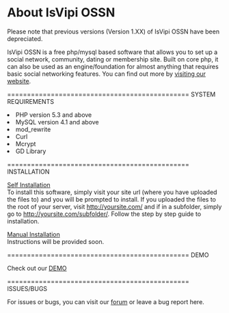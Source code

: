 About IsVipi OSSN
===========================================
Please note that previous versions (Version 1.XX) of IsVipi OSSN have been depreciated.

IsVipi OSSN is a free php/mysql based software that allows you to set up a social network, community, dating or membership site. Built on core php, it can also be used as an engine/foundation for almost anything that requires basic social networking features. You can find out more by <a href="http://isvipi.org" target="_blank">visiting our website</a>.

==============================================
SYSTEM REQUIREMENTS

<li>PHP version 5.3 and above</li>
<li>MySQL version 4.1 and above</li>
<li>mod_rewrite</li>
<li>Curl</li>
<li>Mcrypt</li>
<li>GD Library</li>

==============================================
INSTALLATION

<u>Self Installation</u><br/>
To install this software, simply visit your site url (where you have uploaded the files to) and you will be prompted to install.
If you uploaded the files to the root of your server, visit http://yoursite.com/ and if in a subfolder, simply go to http://yoursite.com/subfolder/. Follow the step by step guide to installation.

<u>Manual Installation</u><br/>
Instructions will be provided soon.

==============================================
DEMO

Check out our <a href="http://demo.isvipi.org" target="_blank">DEMO</a>

==============================================
ISSUES/BUGS

For issues or bugs, you can visit our <a href="http://forum.isvipi.org" target="_blank">forum</a> or leave a bug report here.
